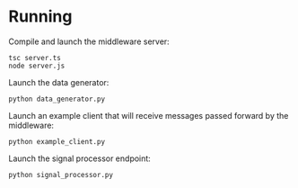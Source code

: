 # Running

Compile and launch the middleware server:
```
tsc server.ts
node server.js
```

Launch the data generator:
```
python data_generator.py
```

Launch an example client that will receive messages passed forward by the
middleware:
```
python example_client.py
```

Launch the signal processor endpoint:
```
python signal_processor.py
```
